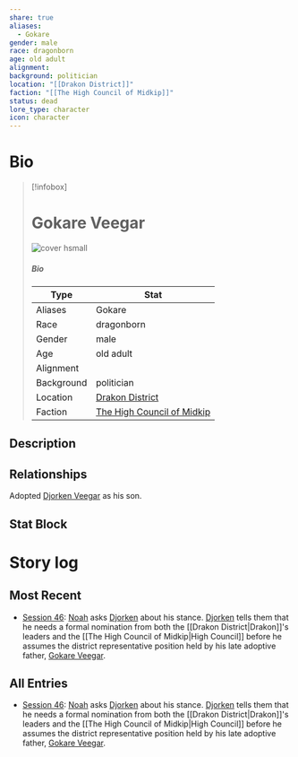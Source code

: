 ```yaml
---
share: true
aliases:
  - Gokare
gender: male
race: dragonborn
age: old adult
alignment: 
background: politician
location: "[[Drakon District]]"
faction: "[[The High Council of Midkip]]"
status: dead
lore_type: character
icon: character
---
```

# Bio
> [!infobox]
> # Gokare Veegar
> ![cover hsmall](insertimage.png)
> ##### Bio
> | Type | Stat |
> | ---- | ---- |
> | Aliases | Gokare|
> | Race| dragonborn |
> | Gender| male|
> | Age | old adult|
> | Alignment|| 
> | Background| politician|
> | Location|  [Drakon District](../Locations/Areas/Drakon%20District.md)|
> | Faction| [The High Council of Midkip](../Factions/The%20High%20Council%20of%20Midkip.md)| 
## Description
## Relationships
 Adopted [Djorken Veegar](./Djorken%20Veegar.md) as his son.
## Stat Block
# Story log
## Most Recent
- [Session 46](../Session%20Log/Session%2046.md): [Noah](Noah%20Skie.md) asks [Djorken](Djorken%20Veegar.md) about his stance. [Djorken](Djorken%20Veegar.md) tells them that he needs a formal nomination from both the [[Drakon District|Drakon]]'s leaders and the [[The High Council of Midkip|High Council]] before he assumes the district representative position held by his late adoptive father, [Gokare Veegar](Gokare%20Veegar.md).

## All Entries
- [Session 46](../Session%20Log/Session%2046.md): [Noah](Noah%20Skie.md) asks [Djorken](Djorken%20Veegar.md) about his stance. [Djorken](Djorken%20Veegar.md) tells them that he needs a formal nomination from both the [[Drakon District|Drakon]]'s leaders and the [[The High Council of Midkip|High Council]] before he assumes the district representative position held by his late adoptive father, [Gokare Veegar](Gokare%20Veegar.md).
